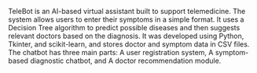 TeleBot is an AI-based virtual assistant built to support telemedicine. The system allows users to enter their symptoms in a simple format. It uses a Decision Tree algorithm to predict possible diseases and then suggests relevant doctors based on the diagnosis. It was developed using Python, Tkinter, and scikit-learn, and stores doctor and symptom data in CSV files.
The chatbot has three main parts:
A user registration system,
A symptom-based diagnostic chatbot, and
A doctor recommendation module.
